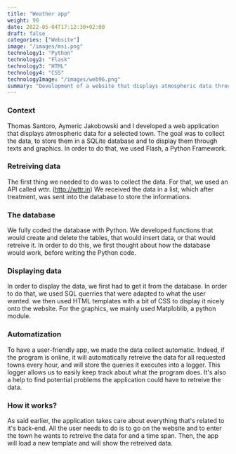 ```yaml
---
title: "Weather app"
weight: 90
date: 2022-05-04T17:12:30+02:00
draft: false
categories: ["Website"]
image: "/images/msi.png"
technology1: "Python"
technology2: "Flask"
technology3: "HTML"
technology4: "CSS"
technologyImage: "/images/web96.png"
summary: "Development of a website that displays atmospheric data through an API"
---
```


### Context

Thomas Santoro, Aymeric Jakobowski and I developed a web application that displays atmospheric data for a selected town. The goal was to collect the data, to store them in a SQLite database and to display them through texts and graphics. In order to do that, we used Flash, a Python Framework.

### Retreiving data

The first thing we needed to do was to collect the data. For that, we used an API called wttr. (http://wttr.in) We received the data in a list, which after treatment, was sent into the database to store the informations.

### The database

We fully coded the database with Python. We developed functions that would create and delete the tables, that would insert data, or that would retreive it. In order to do this, we first thought about how the database would work, before writing the Python code.

### Displaying data

In order to display the data, we first had to get it from the database. In order to do that, we used SQL querries that were adapted to what the user wanted. we then used HTML templates with a bit of CSS to display it nicely onto the website. For the graphics, we mainly used Matploblib, a python module.

### Automatization

To have a user-friendly app, we made the data collect automatic. Indeed, if the program is online, it will automatically retreive the data for all requested towns every hour, and will store the queries it executes into a logger. This logger allows us to easily keep track about what the program does. It's also a help to find potential problems the application could have to retreive the data.

### How it works?

As said earlier, the application takes care about everything that's related to it's back-end. All the user needs to do is to go on the website and to enter the town he wants to retreive the data for and a time span. Then, the app will load a new template and will show the retreived data.